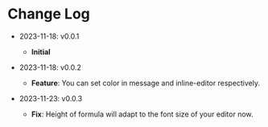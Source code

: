 # Change Log

- 2023-11-18: v0.0.1
  - **Initial**

- 2023-11-18: v0.0.2
  - **Feature**: You can set color in message and inline-editor respectively.

- 2023-11-23: v0.0.3
  - **Fix**: Height of formula will adapt to the font size of your editor now.